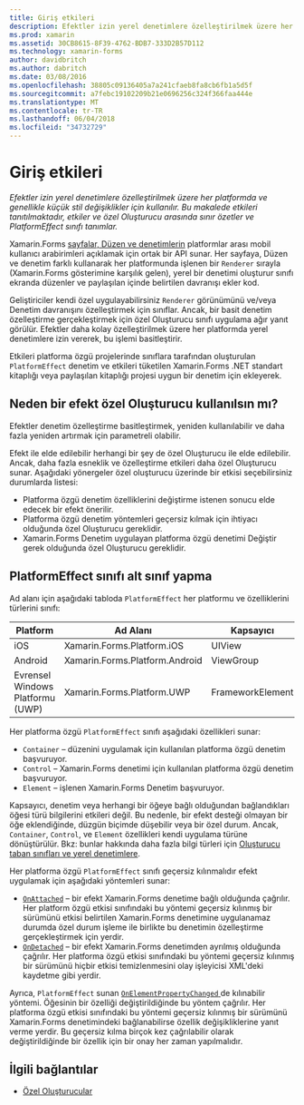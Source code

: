 ```yaml
---
title: Giriş etkileri
description: Efektler izin yerel denetimlere özelleştirilmek üzere her platformda ve genellikle küçük stil değişiklikler için kullanılır. Bu makalede etkileri tanıtılmaktadır, etkiler ve özel Oluşturucu arasında sınır özetler ve PlatformEffect sınıfı tanımlar.
ms.prod: xamarin
ms.assetid: 30CB8615-8F39-4762-BDB7-333D2B57D112
ms.technology: xamarin-forms
author: davidbritch
ms.author: dabritch
ms.date: 03/08/2016
ms.openlocfilehash: 38805c09136405a7a241cfaeb8fa8cb6fb1a5d5f
ms.sourcegitcommit: a7febc19102209b21e0696256c324f366faa444e
ms.translationtype: MT
ms.contentlocale: tr-TR
ms.lasthandoff: 06/04/2018
ms.locfileid: "34732729"
---
```

# <a name="introduction-to-effects"></a>Giriş etkileri

_Efektler izin yerel denetimlere özelleştirilmek üzere her platformda ve genellikle küçük stil değişiklikler için kullanılır. Bu makalede etkileri tanıtılmaktadır, etkiler ve özel Oluşturucu arasında sınır özetler ve PlatformEffect sınıfı tanımlar._

Xamarin.Forms [sayfalar, Düzen ve denetimlerin](~/xamarin-forms/user-interface/controls/index.md) platformlar arası mobil kullanıcı arabirimleri açıklamak için ortak bir API sunar. Her sayfaya, Düzen ve denetim farklı kullanarak her platformunda işlenen bir `Renderer` sırayla (Xamarin.Forms gösterimine karşılık gelen), yerel bir denetimi oluşturur sınıfı ekranda düzenler ve paylaşılan içinde belirtilen davranışı ekler kod.

Geliştiriciler kendi özel uygulayabilirsiniz `Renderer` görünümünü ve/veya Denetim davranışını özelleştirmek için sınıflar. Ancak, bir basit denetim özelleştirme gerçekleştirmek için özel Oluşturucu sınıfı uygulama ağır yanıt görülür. Efektler daha kolay özelleştirilmek üzere her platformda yerel denetimlere izin vererek, bu işlemi basitleştirir.

Etkileri platforma özgü projelerinde sınıflara tarafından oluşturulan `PlatformEffect` denetim ve etkileri tüketilen Xamarin.Forms .NET standart kitaplığı veya paylaşılan kitaplığı projesi uygun bir denetim için ekleyerek.

## <a name="why-use-an-effect-over-a-custom-renderer"></a>Neden bir efekt özel Oluşturucu kullanılsın mı?

Efektler denetim özelleştirme basitleştirmek, yeniden kullanılabilir ve daha fazla yeniden artırmak için parametreli olabilir.

Efekt ile elde edilebilir herhangi bir şey de özel Oluşturucu ile elde edilebilir. Ancak, daha fazla esneklik ve özelleştirme etkileri daha özel Oluşturucu sunar. Aşağıdaki yönergeler özel oluşturucu üzerinde bir etkisi seçebilirsiniz durumlarda listesi:

- Platforma özgü denetim özelliklerini değiştirme istenen sonucu elde edecek bir efekt önerilir.
- Platforma özgü denetim yöntemleri geçersiz kılmak için ihtiyacı olduğunda özel Oluşturucu gereklidir.
- Xamarin.Forms Denetim uygulayan platforma özgü denetimi Değiştir gerek olduğunda özel Oluşturucu gereklidir.

## <a name="subclassing-the-platformeffect-class"></a>PlatformEffect sınıfı alt sınıf yapma

Ad alanı için aşağıdaki tabloda `PlatformEffect` her platformu ve özelliklerini türlerini sınıfı:

|Platform|Ad Alanı|Kapsayıcı|Denetim|
|--- |--- |--- |--- |
|iOS|Xamarin.Forms.Platform.iOS|UIView|UIView|
|Android|Xamarin.Forms.Platform.Android|ViewGroup|Görüntüle|
|Evrensel Windows Platformu (UWP)|Xamarin.Forms.Platform.UWP|FrameworkElement|FrameworkElement|

Her platforma özgü `PlatformEffect` sınıfı aşağıdaki özellikleri sunar:

- `Container` – düzenini uygulamak için kullanılan platforma özgü denetim başvuruyor.
- `Control` – Xamarin.Forms denetimi için kullanılan platforma özgü denetim başvuruyor.
- `Element` – işlenen Xamarin.Forms Denetim başvuruyor.

Kapsayıcı, denetim veya herhangi bir öğeye bağlı olduğundan bağlandıkları öğesi türü bilgilerini etkileri değil. Bu nedenle, bir efekt desteği olmayan bir öğe eklendiğinde, düzgün biçimde düşebilir veya bir özel durum. Ancak, `Container`, `Control`, ve `Element` özellikleri kendi uygulama türüne dönüştürülür. Bkz: bunlar hakkında daha fazla bilgi türleri için [Oluşturucu taban sınıfları ve yerel denetimlere](~/xamarin-forms/app-fundamentals/custom-renderer/renderers.md).

Her platforma özgü `PlatformEffect` sınıfı geçersiz kılınmalıdır efekt uygulamak için aşağıdaki yöntemleri sunar:

- [`OnAttached`](https://developer.xamarin.com/api/member/Xamarin.Forms.Effect.OnAttached()/) – bir efekt Xamarin.Forms denetime bağlı olduğunda çağrılır. Her platform özgü etkisi sınıfındaki bu yöntemi geçersiz kılınmış bir sürümünü etkisi belirtilen Xamarin.Forms denetimine uygulanamaz durumda özel durum işleme ile birlikte bu denetimin özelleştirme gerçekleştirmek için yerdir.
- [`OnDetached`](https://developer.xamarin.com/api/member/Xamarin.Forms.Effect.OnDetached()/) – bir efekt Xamarin.Forms denetimden ayrılmış olduğunda çağrılır. Her platforma özgü etkisi sınıfındaki bu yöntemi geçersiz kılınmış bir sürümünü hiçbir etkisi temizlenmesini olay işleyicisi XML'deki kaydetme gibi yerdir.

Ayrıca, `PlatformEffect` sunan [ `OnElementPropertyChanged` ](https://developer.xamarin.com/api/member/Xamarin.Forms.PlatformEffect%3CTContainer,TControl%3E.OnElementPropertyChanged/p/System.ComponentModel.PropertyChangedEventArgs/) de kılınabilir yöntemi. Öğesinin bir özelliği değiştirildiğinde bu yöntem çağrılır. Her platforma özgü etkisi sınıfındaki bu yöntemi geçersiz kılınmış bir sürümünü Xamarin.Forms denetimindeki bağlanabilirse özellik değişikliklerine yanıt verme yerdir. Bu geçersiz kılma birçok kez çağrılabilir olarak değiştirildiğinde bir özellik için bir onay her zaman yapılmalıdır.


## <a name="related-links"></a>İlgili bağlantılar

- [Özel Oluşturucular](~/xamarin-forms/app-fundamentals/custom-renderer/index.md)

